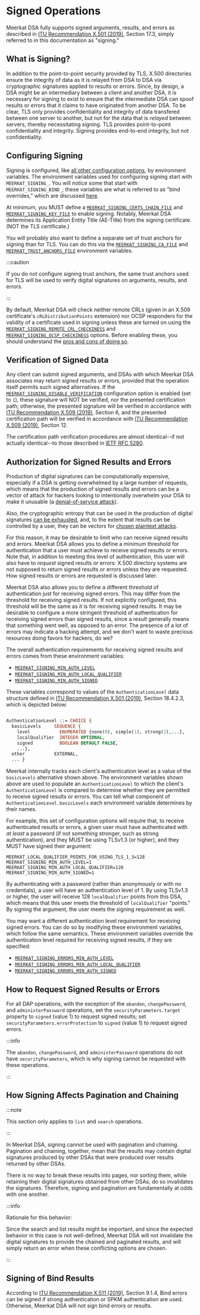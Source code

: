 # Signed Operations

Meerkat DSA fully supports signed arguments, results, and errors as described in
[ITU Recommendation X.501 (2019)](https://www.itu.int/rec/T-REC-X.501-201910-I/en),
Section 17.3, simply referred to in this documentation as "signing."

## What is Signing?

In addition to the point-to-point security provided by TLS, X.500 directories
ensure the integrity of data as it is relayed from DSA to DSA via cryptographic
signatures applied to results or errors. Since, by design, a DSA might be an
intermediary between a client and another DSA, it is necessary for signing to
exist to ensure that the intermediate DSA can spoof results or errors that it
claims to have originated from another DSA. To be clear, TLS only provides
confidentiality and integrity of data transfered between one server to another,
but not for the data that is _relayed_ between servers, thereby necessitating
signing. TLS provides point-to-point confidentiality and integrity. Signing
provides end-to-end integrity, but not confidentiality.

## Configuring Signing

Signing is configured, like [all other configuration options](./env.md), by
environment variables. The environment variables used for configuring signing
start with `MEERKAT_SIGNING_`. You will notice some that start with
`MEERKAT_SIGNING_BIND_`; these variables are what is referred to as "bind
overrides," which are discussed [here](./env.md#tls-and-signing-options).

At minimum, you MUST define a
[`MEERKAT_SIGNING_CERTS_CHAIN_FILE`](./env.md#meerkatsigningcertschainfile) and
[`MEERKAT_SIGNING_KEY_FILE`](./env.md#meerkatsigningkeyfile) to enable signing.
Notably, Meerkat DSA determines its Application Entity Title (AE-Title) from the
signing certificate. (NOT the TLS certificate.)

You will probably also want to define a separate set of trust anchors for
signing than for TLS. You can do this via the
[`MEERKAT_SIGNING_CA_FILE`](./env.md#meerkatsigningcafile) and
[`MEERKAT_TRUST_ANCHORS_FILE`](./env.md#meerkattrustanchorsfile) environment
variables.

:::caution

If you do not configure signing trust anchors, the same trust anchors used for
TLS will be used to verify digital signatures on arguments, results, and errors.

:::

By default, Meerkat DSA will check neither remote CRLs (given in an X.509
certificate's `cRLDistributionPoints` extension) nor OCSP responders for the
validity of a certificate used in signing unless these are turned on using the
[`MEERKAT_SIGNING_REMOTE_CRL_CHECKINESS`](./env.md#meerkatsigningremotecrlcheckiness)
and [`MEERKAT_SIGNING_OCSP_CHECKINESS`](./env.md#meerkatsigningocspcheckiness)
options. Before enabling these, you should understand the
[pros and cons of doing so](./online-pki.md#ocsp-and-remote-crls).

## Verification of Signed Data

Any client can submit signed arguments, and DSAs with which Meerkat DSA
associates may return signed results or errors, provided that the operation
itself permits such signed alternatives. If the
[`MEERKAT_SIGNING_DISABLE_VERIFICATION`](./env.md#meerkatsigningdisableverification)
configuration option is enabled (set to `1`), these signature will NOT be
verified, nor the presented certification path; otherwise, the presented
signature will be verified in accordance with
[ITU Recommendation X.509 (2019)](https://www.itu.int/rec/T-REC-X.509-201910-I/en),
Section 6, and the presented certification path will be verified in accordance
with
[ITU Recommendation X.509 (2019)](https://www.itu.int/rec/T-REC-X.509-201910-I/en),
Section 12.

The certification path verification procedures are almost identical--if not
actually identical--to those described in
[IETF RFC 5280](https://datatracker.ietf.org/doc/html/rfc5280.html).

## Authorization for Signed Results and Errors

Production of digital signatures can be computationally expensive, especially
if a DSA is getting overwhelmed by a large number of requests, which means that
the production of signed results and errors can be a vector of attack for
hackers looking to intentionally overwhelm your DSA to make it unusable
(a [denial-of-service attack](https://en.wikipedia.org/wiki/Denial-of-service_attack)).

Also, the cryptographic entropy that can be used in the production of digital
signatures
[can be exhausted](https://superuser.com/questions/944510/why-am-i-constantly-running-out-of-entropy),
and, to the extent that results can be controlled by a user, they can be vectors
for [chosen plaintext attacks](https://www.crypto-it.net/eng/attacks/chosen-plaintext.html).

For this reason, it may be desirable to limit who can receive signed results and
errors. Meerkat DSA allows you to define a minimum threshold for authentication
that a user must achieve to receive signed results or errors. Note that, in
addition to meeting this level of authentication, this user will also have to
_request_ signed results or errors: X.500 directory systems are not supposed to
return signed results or errors unless they are requested. How signed results
or errors are requested is discussed later.

Meerkat DSA also allows you to define a different threshold of authentication
just for receiving signed errors. This may differ from the threshold for
receiving signed results. If not explicitly configured, this threshold will be
the same as it is for receiving signed results. It may be desirable to configure
a more stringent threshold of authentication for receiving signed errors than
signed results, since a _result_ generally means that something went well, as
opposed to an error. The presence of a lot of errors may indicate a hacking
attempt, and we don't want to waste precious resources doing favors for hackers,
do we?

The overall authentication requirements for receiving signed results and errors
comes from these environment variables:

- [`MEERKAT_SIGNING_MIN_AUTH_LEVEL`](./env.md#meerkatsigningminauthlevel)
- [`MEERKAT_SIGNING_MIN_AUTH_LOCAL_QUALIFIER`](./env.md#meerkatsigningminauthlocalqualifier)
- [`MEERKAT_SIGNING_MIN_AUTH_SIGNED`](./env.md#meerkatsigningminauthsigned)

These variables correspond to values of the `AuthenticationLevel` data
structure defined in
[ITU Recommendation X.501 (2019)](https://www.itu.int/rec/T-REC-X.501/en),
Section 18.4.2.3, which is depicted below:

```asn1

AuthenticationLevel ::= CHOICE {
  basicLevels     SEQUENCE {
    level           ENUMERATED {none(0), simple(1), strong(2),...},
    localQualifier  INTEGER OPTIONAL,
    signed          BOOLEAN DEFAULT FALSE,
    ...},
  other           EXTERNAL,
  ... }

```

Meerkat internally tracks each client's authentication level as a value of the
`basicLevels` alternative shown above. The environment variables shown above
are used to populate an `AuthenticationLevel` to which the client's
`AuthenticationLevel` is compared to determine whether they are permitted to
receive signed results or errors. You can tell what component of
`AuthenticationLevel.basicLevels` each environment variable determines by their
names.

For example, this set of configuration options will require that, to receive
authenticated results or errors, a given user must have authenticated with
_at least_ a password (if not something stronger, such as strong
authentication), and they MUST be using TLSv1.3 (or higher), and they MUST have
signed their argument:

```
MEERKAT_LOCAL_QUALIFIER_POINTS_FOR_USING_TLS_1_3=128
MEERKAT_SIGNING_MIN_AUTH_LEVEL=1
MEERKAT_SIGNING_MIN_AUTH_LOCAL_QUALIFIER=128
MEERKAT_SIGNING_MIN_AUTH_SIGNED=1
```

By authenticating with a password (rather than anonymously or with no
credentials), a user will have an authentication level of 1. By using TLSv1.3 or
higher, the user will receive 128 `localQualifier` points from this DSA, which
means that this user meets the threshold of `localQualifier` "points." By
signing the argument, the user meets the signing requirement as well.

You may want a different authentication level requirement for receiving signed
errors. You can do so by modifying these environment variables, which follow the
same semantics. These environment variables override the authentication level
required for receiving signed results, if they are specified:

- [`MEERKAT_SIGNING_ERRORS_MIN_AUTH_LEVEL`](./env.md#meerkatsigningerrorsminauthlevel)
- [`MEERKAT_SIGNING_ERRORS_MIN_AUTH_LOCAL_QUALIFIER`](./env.md#meerkatsigningerrorsminauthlocalqualifier)
- [`MEERKAT_SIGNING_ERRORS_MIN_AUTH_SIGNED`](./env.md#meerkatsigningerrorsminauthsigned)

## How to Request Signed Results or Errors

For all DAP operations, with the exception of the `abandon`, `changePassword`,
and `administerPassword` operations, set the `securityParameters.target`
property to `signed` (value 1) to request signed results; set
`securityParameters.errorProtection` to `signed` (value 1) to request signed
errors.

:::info

The `abandon`, `changePassword`, and `administerPassword` operations do not have
`securityParameters`, which is why signing cannot be requested with these
operations.

:::

## How Signing Affects Pagination and Chaining

:::note

This section only applies to `list` and `search` operations.

:::

In Meerkat DSA, signing cannot be used with pagination and chaining. Pagination
and chaining, together, mean that the results may contain digital signatures
produced by other DSAs that were produced over results returned by other DSAs.

There is no way to break these results into pages, nor sorting them, while
retaining their digital signatures obtained from other DSAs; do so invalidates
the signatures. Therefore, signing and pagination are fundamentally at odds with
one another.

:::info

Rationale for this behavior:

Since the search and list results might be important, and since the expected
behavior in this case is not well-defined, Meerkat DSA will not
invalidate the digital signatures to provide the chained and paginated results,
and will simply return an error when these conflicting options are chosen.

:::

## Signing of Bind Results

According to
[ITU Recommendation X.511 (2019)](https://www.itu.int/rec/T-REC-X.511/en),
Section 9.1.4, Bind errors can be signed if strong authentication or SPKM
authentication are used. Otherwise, Meerkat DSA will not sign bind errors or
results.
